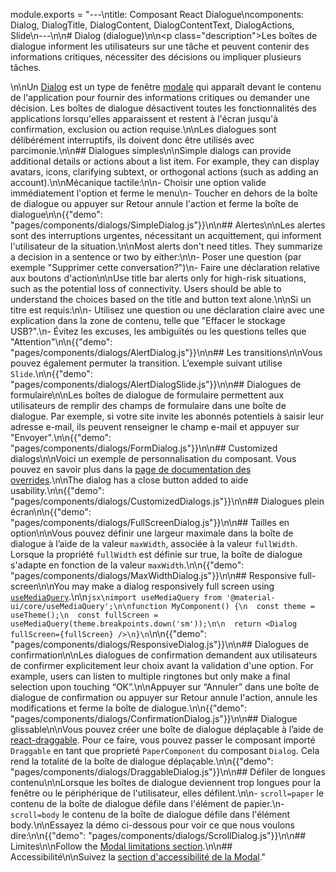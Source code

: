 module.exports = "---\ntitle: Composant React Dialogue\ncomponents: Dialog, DialogTitle, DialogContent, DialogContentText, DialogActions, Slide\n---\n\n# Dialog (dialogue)\n\n<p class=\"description\">Les boîtes de dialogue informent les utilisateurs sur une tâche et peuvent contenir des informations critiques, nécessiter des décisions ou impliquer plusieurs tâches.</p>\n\nUn [Dialog](https://material.io/design/components/dialogs.html) est un type de fenêtre [modale](/components/modal/) qui apparaît devant le contenu de l'application pour fournir des informations critiques ou demander une décision. Les boîtes de dialogue désactivent toutes les fonctionnalités des applications lorsqu'elles apparaissent et restent à l'écran jusqu'à confirmation, exclusion ou action requise.\n\nLes dialogues sont délibérément interruptifs, ils doivent donc être utilisés avec parcimonie.\n\n## Dialogues simples\n\nSimple dialogs can provide additional details or actions about a list item. For example, they can display avatars, icons, clarifying subtext, or orthogonal actions (such as adding an account).\n\nMécanique tactile:\n\n- Choisir une option valide immédiatement l'option et ferme le menu\n- Toucher en dehors de la boîte de dialogue ou appuyer sur Retour annule l'action et ferme la boîte de dialogue\n\n{{\"demo\": \"pages/components/dialogs/SimpleDialog.js\"}}\n\n## Alertes\n\nLes alertes sont des interruptions urgentes, nécessitant un acquittement, qui informent l'utilisateur de la situation.\n\nMost alerts don't need titles. They summarize a decision in a sentence or two by either:\n\n- Poser une question (par exemple \"Supprimer cette conversation?\")\n- Faire une déclaration relative aux boutons d'action\n\nUse title bar alerts only for high-risk situations, such as the potential loss of connectivity. Users should be able to understand the choices based on the title and button text alone.\n\nSi un titre est requis:\n\n- Utilisez une question ou une déclaration claire avec une explication dans la zone de contenu, telle que \"Effacer le stockage USB?\".\n- Évitez les excuses, les ambiguïtés ou les questions telles que \"Attention\"\n\n{{\"demo\": \"pages/components/dialogs/AlertDialog.js\"}}\n\n## Les transitions\n\nVous pouvez également permuter la transition. L’exemple suivant utilise `Slide`.\n\n{{\"demo\": \"pages/components/dialogs/AlertDialogSlide.js\"}}\n\n## Dialogues de formulaire\n\nLes boîtes de dialogue de formulaire permettent aux utilisateurs de remplir des champs de formulaire dans une boîte de dialogue. Par exemple, si votre site invite les abonnés potentiels à saisir leur adresse e-mail, ils peuvent renseigner le champ e-mail et appuyer sur \"Envoyer\".\n\n{{\"demo\": \"pages/components/dialogs/FormDialog.js\"}}\n\n## Customized dialogs\n\nVoici un exemple de personnalisation du composant. Vous pouvez en savoir plus dans la [page de documentation des overrides](/customization/components/).\n\nThe dialog has a close button added to aide usability.\n\n{{\"demo\": \"pages/components/dialogs/CustomizedDialogs.js\"}}\n\n## Dialogues plein écran\n\n{{\"demo\": \"pages/components/dialogs/FullScreenDialog.js\"}}\n\n## Tailles en option\n\nVous pouvez définir une largeur maximale dans la boîte de dialogue à l’aide de la valeur `maxWidth`, associée à la valeur `fullWidth`. Lorsque la propriété `fullWidth` est définie sur true, la boîte de dialogue s'adapte en fonction de la valeur `maxWidth`.\n\n{{\"demo\": \"pages/components/dialogs/MaxWidthDialog.js\"}}\n\n## Responsive full-screen\n\nYou may make a dialog responsively full screen using [`useMediaQuery`](/components/use-media-query/#usemediaquery).\n\n```jsx\nimport useMediaQuery from '@material-ui/core/useMediaQuery';\n\nfunction MyComponent() {\n  const theme = useTheme();\n  const fullScreen = useMediaQuery(theme.breakpoints.down('sm'));\n\n  return <Dialog fullScreen={fullScreen} />\n}\n```\n\n{{\"demo\": \"pages/components/dialogs/ResponsiveDialog.js\"}}\n\n## Dialogues de confirmation\n\nLes dialogues de confirmation demandent aux utilisateurs de confirmer explicitement leur choix avant la validation d'une option. For example, users can listen to multiple ringtones but only make a final selection upon touching “OK”.\n\nAppuyer sur “Annuler” dans une boîte de dialogue de confirmation ou appuyer sur Retour annule l'action, annule les modifications et ferme la boîte de dialogue.\n\n{{\"demo\": \"pages/components/dialogs/ConfirmationDialog.js\"}}\n\n## Dialogue glissable\n\nVous pouvez créer une boîte de dialogue déplaçable à l’aide de [react-draggable](https://github.com/mzabriskie/react-draggable). Pour ce faire, vous pouvez passer le composant importé `Draggable` en tant que proprieté `PaperComponent` du composant `Dialog`. Cela rend la totalité de la boîte de dialogue déplaçable.\n\n{{\"demo\": \"pages/components/dialogs/DraggableDialog.js\"}}\n\n## Défiler de longues contenu\n\nLorsque les boîtes de dialogue deviennent trop longues pour la fenêtre ou le périphérique de l'utilisateur, elles défilent.\n\n- `scroll=paper` le contenu de la boîte de dialogue défile dans l'élément de papier.\n- `scroll=body` le contenu de la boîte de dialogue défile dans l'élément body.\n\nEssayez la démo ci-dessous pour voir ce que nous voulons dire:\n\n{{\"demo\": \"pages/components/dialogs/ScrollDialog.js\"}}\n\n## Limites\n\nFollow the [Modal limitations section](/components/modal/#limitations).\n\n## Accessibilité\n\nSuivez la [section d'accessibilité de la Modal](/components/modal/#accessibility)."